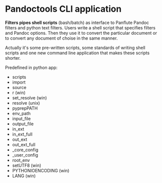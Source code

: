 # Pandoctools CLI application

**Filters pipes shell scripts** (bash/batch) as interface to Panflute Pandoc filters and python text filters. Users write a shell script that specifies filters and Pandoc options. Then they use it to convert the particular document or to convert any document of choise in the same manner.

Actually it's some pre-written scripts, some standards of writing shell scripts and one new command line application that makes these scripts shorter.

Predefined in python app:

* scripts
* import
* source
* r (win)
* set_resolve (win)
* resolve (unix)
* pyprepPATH
* env_path
* input_file
* output_file
* in_ext
* in_ext_full
* out_ext
* out_ext_full
* _core_config
* _user_config
* root_env
* setUTF8 (win)
* PYTHONIOENCODING (win)
* LANG (win)
